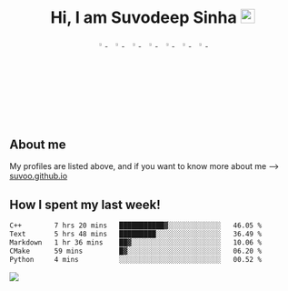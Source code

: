 <h1 align="center">Hi, I am Suvodeep Sinha <img src="https://media.giphy.com/media/hvRJCLFzcasrR4ia7z/giphy.gif" width="25px"></h1>
<p align="center">
  <a href="https://www.linkedin.com/in/suvoo/">
   <img src="https://img.icons8.com/color/48/000000/linkedin.png" width="3.5%"/>
    </a><span>&nbsp;</span>
  <a href="https://twitter.com/suvoo_o">
    <img src="https://img.icons8.com/color/48/000000/twitter.png" width="3.5%"/>
  </a><span>&nbsp;</span>
  <a href="https://www.instagram.com/suvoo_o/">
    <img src="https://img.icons8.com/fluent/48/000000/instagram-new.png" width="3.5%"/>
  </a><span>&nbsp;</span>
  <a href="mailto:mail.suvoo@gmail.com">
    <img src="https://img.icons8.com/fluent/48/000000/gmail.png" width="3.5%"/>
  </a><span>&nbsp;</span>
  <a href="https://github.com/Suvoo">
    <img src="https://img.icons8.com/fluent/48/000000/github.png" width="3.5%"/>
  </a><span>&nbsp;</span>
  <a href="https://medium.com/@suvoo">
    <img src="https://img.icons8.com/color/48/000000/medium.png" width="3.5%"/>
  </a><span>&nbsp;</span>
  <a href="https://www.kaggle.com/suvooo">
    <img src="https://edent.github.io/SuperTinyIcons/images/svg/kaggle.svg" width="3.5%"/>
  </a><span>&nbsp;</span>
<!--   <a href="https://leetcode.com/suvoo/">
    <img src="https://cdn.jsdelivr.net/npm/simple-icons@v3/icons/leetcode.svg" width="3.5%"/>
  </a><span>&nbsp;</span>   -->
</p>

<h2 align="left">About me </h2>

My profiles are listed above, and if you want to know more about me --> <a href = "https://suvoo.github.io">suvoo.github.io </a>

<h2 align="left">How I spent my last week!</h2>

<!--START_SECTION:waka-->

```txt
C++        7 hrs 20 mins   ███████████▓░░░░░░░░░░░░░   46.05 %
Text       5 hrs 48 mins   █████████░░░░░░░░░░░░░░░░   36.49 %
Markdown   1 hr 36 mins    ██▓░░░░░░░░░░░░░░░░░░░░░░   10.06 %
CMake      59 mins         █▓░░░░░░░░░░░░░░░░░░░░░░░   06.20 %
Python     4 mins          ░░░░░░░░░░░░░░░░░░░░░░░░░   00.52 %
```

<!--END_SECTION:waka-->

<!-- [![@suvoo_o's Holopin board](https://holopin.io/api/user/board?user=suvoo_o)](https://holopin.io/@suvoo_o) -->


<!-- <h2 align="left">Look what Im listening to </h2>


![Alt text](https://spotify-recently-played-readme.vercel.app/api?user=21nufxnripfz4rh6csuy3tpsq&count=7) -->

<!-- <h2 align="left">Some Stats </h2>

![](https://github-profile-summary-cards.vercel.app/api/cards/profile-details?username=Suvoo&theme=monokai) 
![](https://github-profile-summary-cards.vercel.app/api/cards/repos-per-language?username=Suvoo&theme=monokai) 
![](https://github-profile-summary-cards.vercel.app/api/cards/most-commit-language?username=Suvoo&theme=monokai)  -->

![](https://komarev.com/ghpvc/?username=Suvoo&color=blue)
